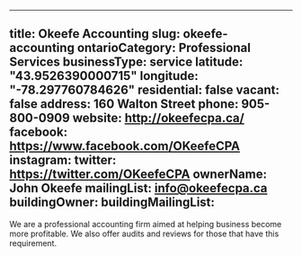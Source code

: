 
---
title: Okeefe Accounting
slug: okeefe-accounting
ontarioCategory: Professional Services
businessType: service
latitude: "43.9526390000715"
longitude: "-78.297760784626"
residential: false
vacant: false
address: 160 Walton Street
phone: 905-800-0909
website: http://okeefecpa.ca/
facebook: https://www.facebook.com/OKeefeCPA
instagram: 
twitter: https://twitter.com/OKeefeCPA
ownerName: John  Okeefe
mailingList: info@okeefecpa.ca
buildingOwner: 
buildingMailingList: 
---
We are a professional accounting firm aimed at helping business become more profitable. We also offer audits and reviews for those that have this requirement.

